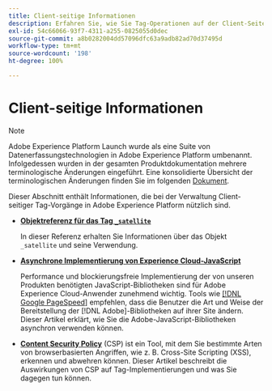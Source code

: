 ```yaml
---
title: Client-seitige Informationen
description: Erfahren Sie, wie Sie Tag-Operationen auf der Client-Seite Ihrer Web- oder Mobilanwendung verwalten können.
exl-id: 54c66066-93f7-4311-a255-0825055d0dec
source-git-commit: a8b0282004dd57096dfc63a9adb82ad70d37495d
workflow-type: tm+mt
source-wordcount: '198'
ht-degree: 100%

---
```


# Client-seitige Informationen

>[!NOTE]
>
>Adobe Experience Platform Launch wurde als eine Suite von Datenerfassungstechnologien in Adobe Experience Platform umbenannt. Infolgedessen wurden in der gesamten Produktdokumentation mehrere terminologische Änderungen eingeführt. Eine konsolidierte Übersicht der terminologischen Änderungen finden Sie im folgenden [Dokument](../../term-updates.md).

Dieser Abschnitt enthält Informationen, die bei der Verwaltung Client-seitiger Tag-Vorgänge in Adobe Experience Platform nützlich sind.

* [**Objektreferenz für das Tag `_satellite`**](satellite-object.md)

   In dieser Referenz erhalten Sie Informationen über das Objekt `_satellite` und seine Verwendung.

* [**Asynchrone Implementierung von Experience Cloud-JavaScript**](asynchronous-deployment.md)

   Performance und blockierungsfreie Implementierung der von unseren Produkten benötigten JavaScript-Bibliotheken sind für Adobe Experience Cloud-Anwender zunehmend wichtig. Tools wie [[!DNL Google PageSpeed]](https://developers.google.com/speed/pagespeed/insights/) empfehlen, dass die Benutzer die Art und Weise der Bereitstellung der [!DNL Adobe]-Bibliotheken auf ihrer Site ändern. Dieser Artikel erklärt, wie Sie die Adobe-JavaScript-Bibliotheken asynchron verwenden können.

* [**Content Security Policy**](content-security-policy.md) (CSP) ist ein Tool, mit dem Sie bestimmte Arten von browserbasierten Angriffen, wie z. B. Cross-Site Scripting (XSS), erkennen und abwehren können. Dieser Artikel beschreibt die Auswirkungen von CSP auf Tag-Implementierungen und was Sie dagegen tun können.
